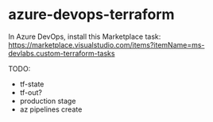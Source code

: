 # azure-devops-terraform

In Azure DevOps, install this Marketplace task: https://marketplace.visualstudio.com/items?itemName=ms-devlabs.custom-terraform-tasks

TODO:
- tf-state
- tf-out?
- production stage
- az pipelines create
